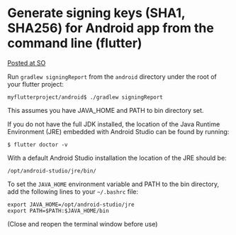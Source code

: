 # Generate signing keys (SHA1, SHA256) for Android app from the command line (flutter)

[Posted at SO](https://stackoverflow.com/a/58375353/10797095)

Run `gradlew signingReport` from the `android` directory under the root of your flutter project:
```
myflutterproject/android$ ./gradlew signingReport
```
This assumes you have JAVA_HOME and PATH to bin directory set.

If you do not have the full JDK installed, the location of the Java Runtime Environment (JRE) embedded with Android Studio can be found by running:

`$ flutter doctor -v`

With a default Android Studio installation the location of the JRE should be:

`/opt/android-studio/jre/bin/`

To set the `JAVA_HOME` environment variable and PATH to the bin directory, add the following lines to your `~/.bashrc` file:
```
export JAVA_HOME=/opt/android-studio/jre
export PATH=$PATH:$JAVA_HOME/bin
```
(Close and reopen the terminal window before use)


